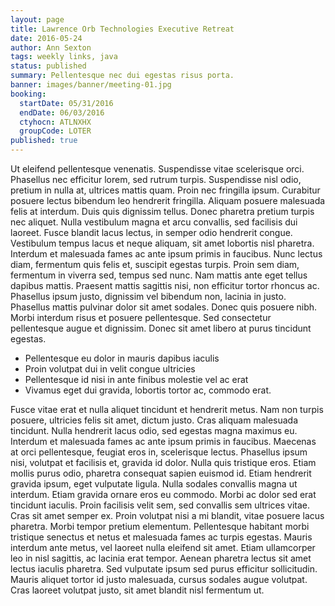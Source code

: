 ```yaml
---
layout: page
title: Lawrence Orb Technologies Executive Retreat
date: 2016-05-24
author: Ann Sexton
tags: weekly links, java
status: published
summary: Pellentesque nec dui egestas risus porta.
banner: images/banner/meeting-01.jpg
booking:
  startDate: 05/31/2016
  endDate: 06/03/2016
  ctyhocn: ATLNXHX
  groupCode: LOTER
published: true
---
```

Ut eleifend pellentesque venenatis. Suspendisse vitae scelerisque orci. Phasellus nec efficitur lorem, sed rutrum turpis. Suspendisse nisl odio, pretium in nulla at, ultrices mattis quam. Proin nec fringilla ipsum. Curabitur posuere lectus bibendum leo hendrerit fringilla. Aliquam posuere malesuada felis at interdum. Duis quis dignissim tellus. Donec pharetra pretium turpis nec aliquet. Nulla vestibulum magna et arcu convallis, sed facilisis dui laoreet. Fusce blandit lacus lectus, in semper odio hendrerit congue. Vestibulum tempus lacus et neque aliquam, sit amet lobortis nisl pharetra. Interdum et malesuada fames ac ante ipsum primis in faucibus.
Nunc lectus diam, fermentum quis felis et, suscipit egestas turpis. Proin sem diam, fermentum in viverra sed, tempus sed nunc. Nam mattis ante eget tellus dapibus mattis. Praesent mattis sagittis nisi, non efficitur tortor rhoncus ac. Phasellus ipsum justo, dignissim vel bibendum non, lacinia in justo. Phasellus mattis pulvinar dolor sit amet sodales. Donec quis posuere nibh. Morbi interdum risus et posuere pellentesque. Sed consectetur pellentesque augue et dignissim. Donec sit amet libero at purus tincidunt egestas.

* Pellentesque eu dolor in mauris dapibus iaculis
* Proin volutpat dui in velit congue ultricies
* Pellentesque id nisi in ante finibus molestie vel ac erat
* Vivamus eget dui gravida, lobortis tortor ac, commodo erat.

Fusce vitae erat et nulla aliquet tincidunt et hendrerit metus. Nam non turpis posuere, ultricies felis sit amet, dictum justo. Cras aliquam malesuada tincidunt. Nulla hendrerit lacus odio, sed egestas magna maximus eu. Interdum et malesuada fames ac ante ipsum primis in faucibus. Maecenas at orci pellentesque, feugiat eros in, scelerisque lectus. Phasellus ipsum nisi, volutpat et facilisis et, gravida id dolor. Nulla quis tristique eros. Etiam mollis purus odio, pharetra consequat sapien euismod id. Etiam hendrerit gravida ipsum, eget vulputate ligula.
Nulla sodales convallis magna ut interdum. Etiam gravida ornare eros eu commodo. Morbi ac dolor sed erat tincidunt iaculis. Proin facilisis velit sem, sed convallis sem ultrices vitae. Cras sit amet semper ex. Proin volutpat nisi a mi blandit, vitae posuere lacus pharetra. Morbi tempor pretium elementum. Pellentesque habitant morbi tristique senectus et netus et malesuada fames ac turpis egestas. Mauris interdum ante metus, vel laoreet nulla eleifend sit amet. Etiam ullamcorper leo in nisl sagittis, ac lacinia erat tempor. Aenean pharetra lectus sit amet lectus iaculis pharetra. Sed vulputate ipsum sed purus efficitur sollicitudin. Mauris aliquet tortor id justo malesuada, cursus sodales augue volutpat. Cras laoreet volutpat justo, sit amet blandit nisl fermentum ut.
